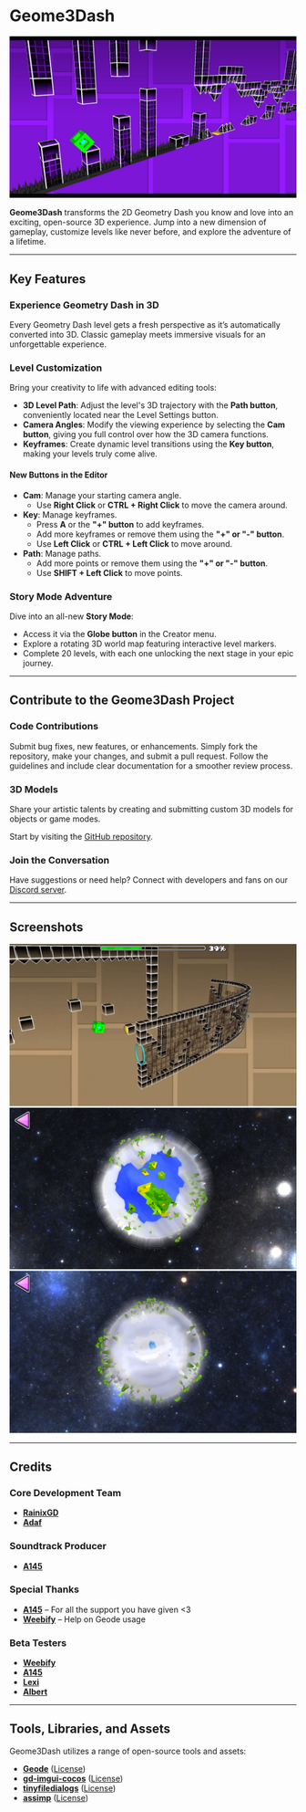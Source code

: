 # Geome3Dash  

![gp1](screenshots/gp1.jpg)  

**Geome3Dash** transforms the 2D Geometry Dash you know and love into an exciting, open-source 3D experience. Jump into a new dimension of gameplay, customize levels like never before, and explore the adventure of a lifetime.  

---

## Key Features  

### Experience Geometry Dash in 3D  
Every Geometry Dash level gets a fresh perspective as it’s automatically converted into 3D. Classic gameplay meets immersive visuals for an unforgettable experience.  

### Level Customization  
Bring your creativity to life with advanced editing tools:  
- **3D Level Path**: Adjust the level's 3D trajectory with the **Path button**, conveniently located near the Level Settings button.  
- **Camera Angles**: Modify the viewing experience by selecting the **Cam button**, giving you full control over how the 3D camera functions.  
- **Keyframes**: Create dynamic level transitions using the **Key button**, making your levels truly come alive.  

#### New Buttons in the Editor  
- **Cam**: Manage your starting camera angle.  
  - Use **Right Click** or **CTRL + Right Click** to move the camera around.  
- **Key**: Manage keyframes.  
  - Press **A** or the **"+" button** to add keyframes.  
  - Add more keyframes or remove them using the **"+" or "-" button**.  
  - Use **Left Click** or **CTRL + Left Click** to move around.  
- **Path**: Manage paths.  
  - Add more points or remove them using the **"+" or "-" button**.  
  - Use **SHIFT + Left Click** to move points.  

### Story Mode Adventure  
Dive into an all-new **Story Mode**:  
- Access it via the **Globe button** in the Creator menu.  
- Explore a rotating 3D world map featuring interactive level markers.  
- Complete 20 levels, with each one unlocking the next stage in your epic journey.  

---

## Contribute to the Geome3Dash Project  

### Code Contributions  
Submit bug fixes, new features, or enhancements. Simply fork the repository, make your changes, and submit a pull request. Follow the guidelines and include clear documentation for a smoother review process.  

### 3D Models  
Share your artistic talents by creating and submitting custom 3D models for objects or game modes.  

Start by visiting the [GitHub repository](https://github.com/adafcaefc/Geome3Dash/).  

### Join the Conversation  
Have suggestions or need help? Connect with developers and fans on our [Discord server](https://discord.gg/CAVBVgMnSD).  

---

## Screenshots  

![gp2](screenshots/gp2.png)  
![world1](screenshots/world1.png)  
![world2](screenshots/world2.png)  

---

## Credits  

### Core Development Team  
- **[RainixGD](https://www.youtube.com/@rainixgd)**  
- **[Adaf](https://www.youtube.com/@adaf3003)**  

### Soundtrack Producer  
- **[A145](https://www.youtube.com/@A145)**  

### Special Thanks  
- **[A145](https://www.youtube.com/@A145)** – For all the support you have given <3  
- **[Weebify](https://www.youtube.com/channel/UCAE-cJ-exfnSlq0Ddkd985g)** – Help on Geode usage  

### Beta Testers  
- **[Weebify](https://www.youtube.com/channel/UCAE-cJ-exfnSlq0Ddkd985g)**  
- **[A145](https://www.youtube.com/@A145)**  
- **[Lexi](https://github.com/KontrollFreek)**  
- **[Albert](https://github.com/covernts)**  

---

## Tools, Libraries, and Assets  

Geome3Dash utilizes a range of open-source tools and assets:  

- **[Geode](https://github.com/orgs/geode-sdk/people)** ([License](https://github.com/geode-sdk/geode/blob/main/LICENSE.txt))  
- **[gd-imgui-cocos](https://github.com/matcool/gd-imgui-cocos/tree/geode)** ([License](https://github.com/matcool/gd-imgui-cocos/blob/geode/LICENSE))  
- **[tinyfiledialogs](https://sourceforge.net/projects/tinyfiledialogs)** ([License](https://sourceforge.net/projects/tinyfiledialogs/files/README.txt/download))  
- **[assimp](https://github.com/assimp/assimp)** ([License](https://github.com/assimp/assimp/blob/master/LICENSE))  
